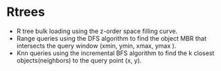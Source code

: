 # Rtrees

* R tree bulk loading using the z-order space filling curve.  
* Range queries using the DFS algorithm to find the object MBR that intersects the query window (xmin, ymin, xmax, ymax ).  
* Knn queries using the incremental BFS algorithm to find the k closest objects(neighbors) to the query point (x, y).  
